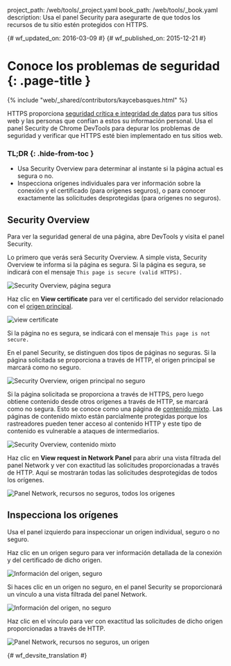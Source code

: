 project_path: /web/tools/_project.yaml
book_path: /web/tools/_book.yaml
description: Usa el panel Security para asegurarte de que todos los recursos de tu sitio estén protegidos con HTTPS.

{# wf_updated_on: 2016-03-09 #}
{# wf_published_on: 2015-12-21 #}

# Conoce los problemas de seguridad {: .page-title }

{% include "web/_shared/contributors/kaycebasques.html" %}

HTTPS proporciona [seguridad crítica e integridad de datos][why-https]
para tus sitios web y las personas que confían a estos 
su información personal. Usa el panel Security de Chrome DevTools 
para depurar los problemas de seguridad y verificar que 
HTTPS esté bien implementado en tus sitios web.


### TL;DR {: .hide-from-toc }
- Usa Security Overview para determinar al instante si la página actual es segura o no.
- Inspecciona orígenes individuales para ver información sobre la conexión y el certificado (para orígenes seguros), o para conocer exactamente las solicitudes desprotegidas (para orígenes no seguros).


## Security Overview

Para ver la seguridad general de una página, abre DevTools y visita el panel 
Security. 

Lo primero que verás será Security Overview. A simple vista, 
Security Overview te informa si la página es segura. Si la página es segura, se indicará 
con el mensaje `This page is secure (valid HTTPS).`

![Security Overview, página segura](images/overview-secure.png)

Haz clic en **View certificate** para ver el certificado del servidor relacionado con el 
[origen principal][same-origin-policy]. 

![view certificate](images/view-certificate.png)

Si la página no es segura, se indicará con el mensaje `This page is not secure.`

En el panel Security, se distinguen dos tipos de páginas no seguras.
Si la página solicitada se proporciona a través de HTTP, el origen principal se marcará como 
no seguro. 

![Security Overview, origen principal no seguro](images/overview-non-secure.png)

Si la página solicitada se proporciona a través de HTTPS, pero luego 
obtiene contenido desde otros orígenes a través de HTTP, se 
marcará como no segura. Esto se conoce como una página de [contenido mixto][mixed-content].
 Las páginas de contenido mixto están parcialmente protegidas porque los rastreadores pueden tener acceso al contenido 
HTTP y este tipo de contenido es vulnerable a ataques de intermediarios. 

![Security Overview, contenido mixto](images/overview-mixed.png)

Haz clic en **View request in Network Panel** para abrir una vista filtrada del 
panel Network y ver con exactitud las solicitudes proporcionadas a través de HTTP. Aquí se mostrarán 
todas las solicitudes desprotegidas de todos los orígenes. 

![Panel Network, recursos no seguros, todos los orígenes](images/network-all.png)

## Inspecciona los orígenes

Usa el panel izquierdo para inspeccionar un origen individual, seguro o no seguro. 

Haz clic en un origen seguro para ver información detallada de la conexión y del certificado de 
dicho origen.

![Información del origen, seguro](images/origin-detail-secure.png)

Si haces clic en un origen no seguro, en el panel Security se proporcionará un vínculo a una vista filtrada del panel Network. 

![Información del origen, no seguro](images/origin-detail-non-secure.png)

Haz clic en el vínculo para ver con exactitud las solicitudes de dicho origen 
proporcionadas a través de HTTP. 

![Panel Network, recursos no seguros, un origen](images/network-one.png)





[mixed-content]: /web/fundamentals/security/prevent-mixed-content/what-is-mixed-content
[same-origin-policy]: https://en.wikipedia.org/wiki/Same-origin_policy
[why-https]: /web/fundamentals/security/encrypt-in-transit/why-https


{# wf_devsite_translation #}
